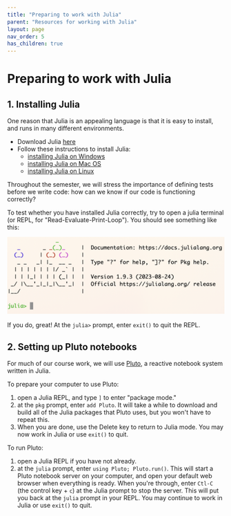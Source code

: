 ```yaml
---
title: "Preparing to work with Julia"
parent: "Resources for working with Julia"
layout: page
nav_order: 5
has_children: true
---
```



# Preparing to work with Julia


## 1. Installing Julia


One reason that Julia is an appealing language is that it is easy to install, and runs in many different environments.


- Download Julia [here](https://julialang.org/downloads/)
- Follow these instructions to install Julia:
    - [installing Julia on Windows](https://julialang.org/downloads/platform/#windows)
    - [installing Julia on Mac OS](https://julialang.org/downloads/platform/#macos)
    - [installing Julia on Linux](https://julialang.org/downloads/platform/#linux_and_freebsd)

Throughout the semester, we will stress the importance of defining tests before we write code: how can we know if our code is functioning correctly?

To test whether you have installed Julia correctly, try to open a julia terminal (or REPL, for "Read-Evaluate-Print-Loop").  You should see something like this:

![img](../imgs/julia-REPL.png)
    
If you do, great!  At the `julia>` prompt, enter `exit()` to quit the REPL.




## 2. Setting up Pluto notebooks

For much of our course work, we will use [Pluto](https://plutojl.org/), a reactive notebook system written in Julia. 

To prepare your computer to use Pluto:

1. open a Julia REPL, and type `]` to enter "package mode."
2. at the `pkg` prompt, enter `add Pluto`. It will take a while to download and build all of the Julia packages that Pluto uses, but you won't have to repeat this.
3. When you are done, use the Delete key to return to Julia mode.  You may now work in Julia or use `exit()` to quit.

To run Pluto:

1. open a Julia REPL if you have not already.
2. at the `julia` prompt, enter `using Pluto; Pluto.run()`. This will start a Pluto notebook server on your computer, and open your default web browser when everything is ready. When you're through, enter `Ctl-C` (the control key + `c`) at the Julia prompt to stop the server.  This will put you back at the `julia` prompt in your REPL.  You may continue to work in Julia or use `exit()` to quit.




